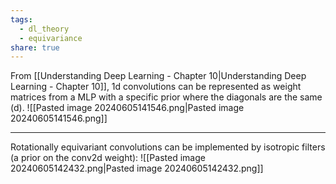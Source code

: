 ```yaml
---
tags:
  - dl_theory
  - equivariance
share: true
---
```

From [[Understanding Deep Learning - Chapter 10|Understanding Deep Learning - Chapter 10]], 1d convolutions can be represented as weight matrices from a MLP with a specific prior where the diagonals are the same (d).
![[Pasted image 20240605141546.png|Pasted image 20240605141546.png]]

---

Rotationally equivariant convolutions can be implemented by isotropic filters (a prior on the conv2d weight):
![[Pasted image 20240605142432.png|Pasted image 20240605142432.png]]